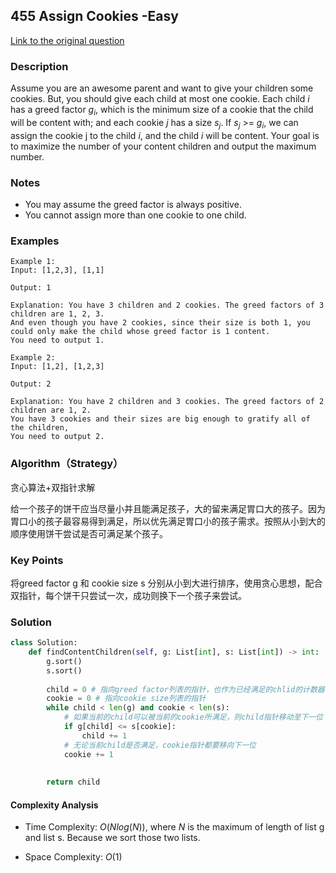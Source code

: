 ## 455 Assign Cookies -Easy 

[Link to the original question](https://leetcode.com/problems/assign-cookies/)

### Description

Assume you are an awesome parent and want to give your children some cookies. But, you should give each child at most one cookie. Each child $i$ has a greed factor $g_i$, which is the minimum size of a cookie that the child will be content with; and each cookie $j$ has a size $s_j$. If $s_j$ >= $g_i$, we can assign the cookie j to the child $i$, and the child $i$ will be content. Your goal is to maximize the number of your content children and output the maximum number.



### Notes

- You may assume the greed factor is always positive.
- You cannot assign more than one cookie to one child.



### Examples

```pseudocode
Example 1:
Input: [1,2,3], [1,1]

Output: 1

Explanation: You have 3 children and 2 cookies. The greed factors of 3 children are 1, 2, 3. 
And even though you have 2 cookies, since their size is both 1, you could only make the child whose greed factor is 1 content.
You need to output 1.

Example 2:
Input: [1,2], [1,2,3]

Output: 2

Explanation: You have 2 children and 3 cookies. The greed factors of 2 children are 1, 2. 
You have 3 cookies and their sizes are big enough to gratify all of the children, 
You need to output 2.
```



### Algorithm（Strategy）

贪心算法+双指针求解

给一个孩子的饼干应当尽量小并且能满足孩子，大的留来满足胃口大的孩子。因为胃口小的孩子最容易得到满足，所以优先满足胃口小的孩子需求。按照从小到大的顺序使用饼干尝试是否可满足某个孩子。



### Key Points

将greed factor g 和 cookie size s 分别从小到大进行排序，使用贪心思想，配合双指针，每个饼干只尝试一次，成功则换下一个孩子来尝试。



### Solution

```python
class Solution:
    def findContentChildren(self, g: List[int], s: List[int]) -> int:
        g.sort()
        s.sort()
        
        child = 0 # 指向greed factor列表的指针，也作为已经满足的chlid的计数器（结果）
        cookie = 0 # 指向cookie size列表的指针
        while child < len(g) and cookie < len(s):
            # 如果当前的child可以被当前的cookie所满足，则child指针移动至下一位
            if g[child] <= s[cookie]:
                child += 1
            # 无论当前child是否满足，cookie指针都要移向下一位
            cookie += 1
                
        
        return child
```



#### Complexity Analysis

- Time Complexity: $O(Nlog(N))$, where $N$ is the maximum of length of list g and list s. Because we sort those two lists.

- Space Complexity: $O(1)$

  